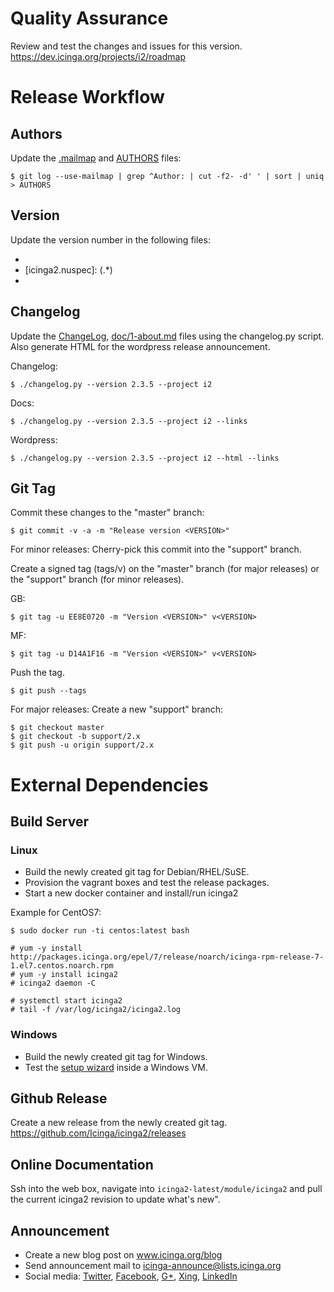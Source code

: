 # Quality Assurance

Review and test the changes and issues for this version.
https://dev.icinga.org/projects/i2/roadmap

# Release Workflow

## Authors

Update the [.mailmap](.mailmap) and [AUTHORS](AUTHORS) files:

    $ git log --use-mailmap | grep ^Author: | cut -f2- -d' ' | sort | uniq > AUTHORS

## Version

Update the version number in the following files:

* [icinga2.spec]: Version: (.*)
* [icinga2.nuspec]: <version>(.*)</version>
* [tools/chocolateyInstall.ps1]: Icinga2-v(.*).exe

## Changelog

Update the [ChangeLog](ChangeLog), [doc/1-about.md](doc/1-about.md) files using
the changelog.py script. Also generate HTML for the wordpress release announcement.

Changelog:

    $ ./changelog.py --version 2.3.5 --project i2

Docs:

    $ ./changelog.py --version 2.3.5 --project i2 --links

Wordpress:

    $ ./changelog.py --version 2.3.5 --project i2 --html --links

## Git Tag

Commit these changes to the "master" branch:

    $ git commit -v -a -m "Release version <VERSION>"

For minor releases: Cherry-pick this commit into the "support" branch.

Create a signed tag (tags/v<VERSION>) on the "master" branch (for major
releases) or the "support" branch (for minor releases).

GB:

    $ git tag -u EE8E0720 -m "Version <VERSION>" v<VERSION>

MF:

    $ git tag -u D14A1F16 -m "Version <VERSION>" v<VERSION>

Push the tag.

    $ git push --tags

For major releases: Create a new "support" branch:

    $ git checkout master
    $ git checkout -b support/2.x
    $ git push -u origin support/2.x

# External Dependencies

## Build Server

### Linux

* Build the newly created git tag for Debian/RHEL/SuSE.
* Provision the vagrant boxes and test the release packages.
* Start a new docker container and install/run icinga2

Example for CentOS7:

    $ sudo docker run -ti centos:latest bash

    # yum -y install http://packages.icinga.org/epel/7/release/noarch/icinga-rpm-release-7-1.el7.centos.noarch.rpm
    # yum -y install icinga2
    # icinga2 daemon -C

    # systemctl start icinga2
    # tail -f /var/log/icinga2/icinga2.log

### Windows

* Build the newly created git tag for Windows.
* Test the [setup wizard](http://packages.icinga.org/windows/) inside a Windows VM.

## Github Release

Create a new release from the newly created git tag.
https://github.com/Icinga/icinga2/releases

## Online Documentation

Ssh into the web box, navigate into `icinga2-latest/module/icinga2`
and pull the current icinga2 revision to update what's new".

## Announcement

* Create a new blog post on www.icinga.org/blog
* Send announcement mail to icinga-announce@lists.icinga.org
* Social media: [Twitter](https://twitter.com/icinga), [Facebook](https://www.facebook.com/icinga), [G+](http://plus.google.com/+icinga), [Xing](https://www.xing.com/communities/groups/icinga-da4b-1060043), [LinkedIn](https://www.linkedin.com/groups/Icinga-1921830/about)
